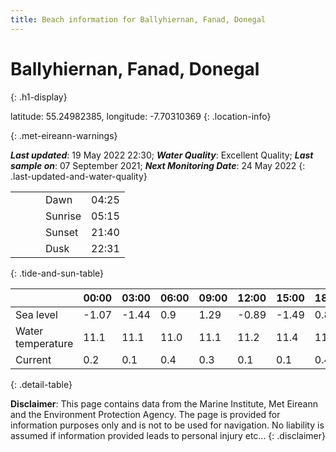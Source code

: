 ```yaml
---
title: Beach information for Ballyhiernan, Fanad, Donegal
---
```

# Ballyhiernan, Fanad, Donegal 
{: .h1-display}

latitude: 55.24982385, longitude: -7.70310369
{: .location-info}


{: .met-eireann-warnings}

___Last updated___: 19 May 2022 22:30; ___Water Quality___: Excellent Quality;
___Last sample on___: 07 September 2021; ___Next Monitoring Date___: 24 May 2022
{: .last-updated-and-water-quality}

|   |   |   |   |   |
|---|---|---|---|---|
|   |   |   | Dawn  | 04:25 |
|   |   |   | Sunrise  | 05:15 |
|   |   |   | Sunset  | 21:40 |
|   |   |   | Dusk  | 22:31 |
{: .tide-and-sun-table}

<div></div>

| | 00:00 | 03:00 | 06:00 | 09:00 | 12:00 | 15:00 | 18:00 | 21:00 |
|---|---|---|---|---|---|---|---|---|
| Sea level | -1.07 | -1.44 | 0.9 | 1.29| -0.89 | -1.49 | 0.81 | 1.68 |
| Water temperature | 11.1 | 11.1 | 11.0 | 11.1 | 11.2 | 11.4 | 11.5 | 11.4 |
| Current | 0.2 | 0.1 | 0.4 | 0.3 | 0.1| 0.1 | 0.4 | 0.4 |
{: .detail-table}

__Disclaimer__: This page contains data from the Marine Institute,
Met Eireann and the Environment Protection Agency. The page is provided for
information purposes only and is not to be used for navigation. No liability
is assumed if information provided leads to personal injury etc...
{: .disclaimer}